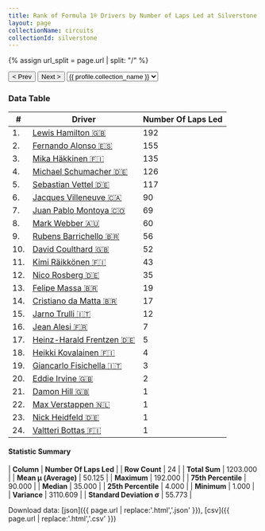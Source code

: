 ```yaml
---
title: Rank of Formula 1® Drivers by Number of Laps Led at Silverstone Circuit
layout: page
collectionName: circuits
collectionId: silverstone
---
```


{% assign url_split = page.url | split: "/" %}
<div id="collection-navigation">
<button onclick="selector.options[selector.selectedIndex-1].value && (window.location = selector.options[selector.selectedIndex-1].value);">&lt; Prev</button>
<button onclick="selector.options[selector.selectedIndex+1].value && (window.location = selector.options[selector.selectedIndex+1].value);">Next &gt;</button>
<select id="selector" onchange="this.options[this.selectedIndex].value && (window.location = this.options[this.selectedIndex].value);">
  {% for collectionId in site.data[page.collectionName].refs %}
    {% if collectionId == page.collectionId %}
      {% assign selected = "selected" %}
    {% else %}
      {% assign selected = "" %}
    {% endif %}
    {% assign profile = site.data[page.collectionName][collectionId].profile %}
    <option value="/f1/{{ page.collectionName }}/{{ collectionId }}/{{ url_split[4] }}" {{ selected }}>{{ profile.collection_name }}</option>
  {% endfor %}
</select>
</div>

<canvas id="chart" width="400" height="180"></canvas>
<script>
var data = {
    "datasets": [
        {
            "backgroundColor": [
                "#9C8E8D",
                "#9C8E8D",
                "#9C8E8D",
                "#9C8E8D",
                "#9C8E8D",
                "#9C8E8D",
                "#9C8E8D",
                "#9C8E8D",
                "#9C8E8D",
                "#9C8E8D",
                "#9C8E8D",
                "#9C8E8D",
                "#9C8E8D",
                "#9C8E8D",
                "#9C8E8D",
                "#9C8E8D",
                "#9C8E8D",
                "#9C8E8D",
                "#9C8E8D",
                "#9C8E8D",
                "#9C8E8D",
                "#9C8E8D",
                "#9C8E8D",
                "#9C8E8D"
            ],
            "borderColor": [
                "#1D181E",
                "#1D181E",
                "#1D181E",
                "#1D181E",
                "#1D181E",
                "#1D181E",
                "#1D181E",
                "#1D181E",
                "#1D181E",
                "#1D181E",
                "#1D181E",
                "#1D181E",
                "#1D181E",
                "#1D181E",
                "#1D181E",
                "#1D181E",
                "#1D181E",
                "#1D181E",
                "#1D181E",
                "#1D181E",
                "#1D181E",
                "#1D181E",
                "#1D181E",
                "#1D181E"
            ],
            "borderWidth": 1,
            "data": [
                192.0,
                155.0,
                135.0,
                126.0,
                117.0,
                90.0,
                69.0,
                60.0,
                56.0,
                52.0,
                43.0,
                35.0,
                19.0,
                17.0,
                12.0,
                7.0,
                5.0,
                4.0,
                3.0,
                2.0,
                1.0,
                1.0,
                1.0,
                1.0
            ],
            "label": "Number Of Laps Led"
        }
    ],
    "labels": [
        "Lewis Hamilton",
        "Fernando Alonso",
        "Mika Häkkinen",
        "Michael Schumacher",
        "Sebastian Vettel",
        "Jacques Villeneuve",
        "Juan Pablo Montoya",
        "Mark Webber",
        "Rubens Barrichello",
        "David Coulthard",
        "Kimi Räikkönen",
        "Nico Rosberg",
        "Felipe Massa",
        "Cristiano da Matta",
        "Jarno Trulli",
        "Jean Alesi",
        "Heinz-Harald Frentzen",
        "Heikki Kovalainen",
        "Giancarlo Fisichella",
        "Eddie Irvine",
        "Damon Hill",
        "Max Verstappen",
        "Nick Heidfeld",
        "Valtteri Bottas"
    ]
};
var options = {
  legend: {
    display: false
  },
  scales: {
    xAxes: [{
      ticks: {
        beginAtZero: true,
        maxRotation: 180,
        display: window.innerWidth > 800
      }
    }],
    yAxes: [{
      ticks: {
        beginAtZero: true
      }
    }]
  },
  onResize: function(chart, size) {
    chart.options.scales.xAxes[0].ticks.display = size.width > 800;
  }
};
var chart = new Chart("chart", {
    data: data,
    type: 'bar',
    options: options
});
</script>



### Data Table

| # | Driver | Number Of Laps Led |
|--|--|--|
| 1. | [Lewis Hamilton 🇬🇧](/f1/drivers/hamilton) | 192 |
| 2. | [Fernando Alonso 🇪🇸](/f1/drivers/alonso) | 155 |
| 3. | [Mika Häkkinen 🇫🇮](/f1/drivers/hakkinen) | 135 |
| 4. | [Michael Schumacher 🇩🇪](/f1/drivers/michael_schumacher) | 126 |
| 5. | [Sebastian Vettel 🇩🇪](/f1/drivers/vettel) | 117 |
| 6. | [Jacques Villeneuve 🇨🇦](/f1/drivers/villeneuve) | 90 |
| 7. | [Juan Pablo Montoya 🇨🇴](/f1/drivers/montoya) | 69 |
| 8. | [Mark Webber 🇦🇺](/f1/drivers/webber) | 60 |
| 9. | [Rubens Barrichello 🇧🇷](/f1/drivers/barrichello) | 56 |
| 10. | [David Coulthard 🇬🇧](/f1/drivers/coulthard) | 52 |
| 11. | [Kimi Räikkönen 🇫🇮](/f1/drivers/raikkonen) | 43 |
| 12. | [Nico Rosberg 🇩🇪](/f1/drivers/rosberg) | 35 |
| 13. | [Felipe Massa 🇧🇷](/f1/drivers/massa) | 19 |
| 14. | [Cristiano da Matta 🇧🇷](/f1/drivers/matta) | 17 |
| 15. | [Jarno Trulli 🇮🇹](/f1/drivers/trulli) | 12 |
| 16. | [Jean Alesi 🇫🇷](/f1/drivers/alesi) | 7 |
| 17. | [Heinz-Harald Frentzen 🇩🇪](/f1/drivers/frentzen) | 5 |
| 18. | [Heikki Kovalainen 🇫🇮](/f1/drivers/kovalainen) | 4 |
| 19. | [Giancarlo Fisichella 🇮🇹](/f1/drivers/fisichella) | 3 |
| 20. | [Eddie Irvine 🇬🇧](/f1/drivers/irvine) | 2 |
| 21. | [Damon Hill 🇬🇧](/f1/drivers/damon_hill) | 1 |
| 22. | [Max Verstappen 🇳🇱](/f1/drivers/max_verstappen) | 1 |
| 23. | [Nick Heidfeld 🇩🇪](/f1/drivers/heidfeld) | 1 |
| 24. | [Valtteri Bottas 🇫🇮](/f1/drivers/bottas) | 1 |

#### Statistic Summary

| **Column** | **Number Of Laps Led** |
| **Row Count** | 24 |
| **Total Sum** | 1203.000 |
| **Mean μ (Average)** | 50.125 |
| **Maximum** | 192.000 |
| **75th Percentile** | 90.000 |
| **Median** | 35.000 |
| **25th Percentile** | 4.000 |
| **Minimum** | 1.000 |
| **Variance** | 3110.609 |
| **Standard Deviation σ** | 55.773 |

Download data: [json]({{ page.url | replace:'.html','.json' }}), [csv]({{ page.url | replace:'.html','.csv' }})
